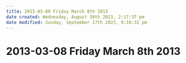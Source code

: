 ```yaml
---
title: 2013-03-08 Friday March 8th 2013
date created: Wednesday, August 30th 2023, 2:17:37 pm
date modified: Sunday, September 17th 2023, 9:18:32 pm
---
```


# 2013-03-08 Friday March 8th 2013
